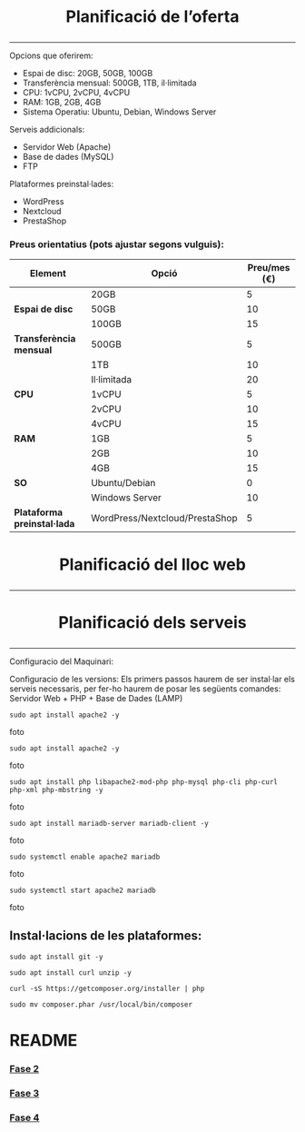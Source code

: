 # <p align="center">  Planificació de l’oferta  </p>
------------
Opcions que oferirem:
- Espai de disc: 20GB, 50GB, 100GB
- Transferència mensual: 500GB, 1TB, il·limitada
- CPU: 1vCPU, 2vCPU, 4vCPU
- RAM: 1GB, 2GB, 4GB
- Sistema Operatiu: Ubuntu, Debian, Windows Server

Serveis addicionals:
- Servidor Web (Apache)
- Base de dades (MySQL)
- FTP

Plataformes preinstal·lades:
- WordPress
- Nextcloud
- PrestaShop

### Preus orientatius (pots ajustar segons vulguis):

| **Element**               | **Opció**                         | **Preu/mes (€)** |
|---------------------------|-----------------------------------|------------------|
|                           | 20GB                              | 5                |
| **Espai de disc**         | 50GB                              | 10               |
|                           | 100GB                             | 15               |
| **Transferència mensual** | 500GB                             | 5                |
|                           | 1TB                               | 10               |
|                           | Il·limitada                       | 20               |
| **CPU**                   | 1vCPU                             | 5                |
|                           | 2vCPU                             | 10               |
|                           | 4vCPU                             | 15               |
| **RAM**                   | 1GB                               | 5                |
|                           | 2GB                               | 10               |
|                           | 4GB                               | 15               |
| **SO**                    | Ubuntu/Debian                     | 0                |
|                           | Windows Server                    | 10               |
| **Plataforma preinstal·lada** | WordPress/Nextcloud/PrestaShop | 5                |


# <p align="center"> Planificació del lloc web  </p>
------------


# <p align="center"> Planificació dels serveis  </p>
------------
Configuracio del Maquinari:

Configuracio de les versions:
Els primers passos haurem de ser instal·lar els serveis necessaris, per fer-ho haurem de posar les següents comandes:
Servidor Web + PHP + Base de Dades (LAMP)
```
sudo apt install apache2 -y
```
foto
```
sudo apt install apache2 -y
```
foto
```
sudo apt install php libapache2-mod-php php-mysql php-cli php-curl php-xml php-mbstring -y
```
foto
```
sudo apt install mariadb-server mariadb-client -y
```
foto
```
sudo systemctl enable apache2 mariadb
```
foto
```
sudo systemctl start apache2 mariadb
```
foto

Instal·lacions de les plataformes:
-----------
```
sudo apt install git -y
```

```
sudo apt install curl unzip -y
```

```
curl -sS https://getcomposer.org/installer | php
```

```
sudo mv composer.phar /usr/local/bin/composer
```






# README
### [Fase 2](https://github.com/miguelIH/Projecte-Github/blob/main/01_Projecte-Docker-Orquestradors-Basic/Fase_2_Orquestraci%C3%B3_i_desplegament_amb_Docker_Swarm/Documentacio.md)
### [Fase 3](https://github.com/miguelIH/Projecte-Github/blob/main/01_Projecte-Docker-Orquestradors-Basic/Fase_3_Seguretat_a_Docker_Swarm/Documentacio.md)
### [Fase 4](https://github.com/miguelIH/Projecte-Github/blob/main/01_Projecte-Docker-Orquestradors-Basic/Fase_4_Orquestraci%C3%B3_amb_Kubernetes/Documentacio.md)



